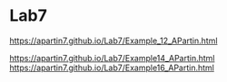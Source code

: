# Lab7
https://apartin7.github.io/Lab7/Example_12_APartin.html

https://apartin7.github.io/Lab7/Example14_APartin.html
https://apartin7.github.io/Lab7/Example16_APartin.html

